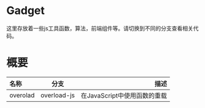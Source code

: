 # Gadget
这里存放着一些js工具函数，算法，前端组件等。请切换到不同的分支查看相关代码。

# 概要
|名称|分支|描述|
|:---|:--:|---:|
|overolad| overload-js | 在JavaScript中使用函数的重载 |
